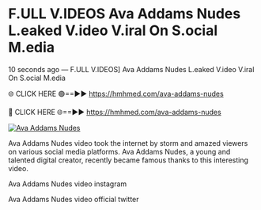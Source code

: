 # F.ULL V.IDEOS Ava Addams Nudes L.eaked V.ideo V.iral On S.ocial M.edia

10 seconds ago — F.ULL V.IDEOS] Ava Addams Nudes L.eaked V.ideo V.iral On S.ocial M.edia

🌐 CLICK HERE 🟢==►► https://hmhmed.com/ava-addams-nudes

🔴 CLICK HERE 🌐==►► https://hmhmed.com/ava-addams-nudes

[![Ava Addams Nudes](https://i.imgur.com/dJHk4Zq.gif)](https://hmhmed.com/ava-addams-nudes)

Ava Addams Nudes video took the internet by storm and amazed viewers on various social media platforms. Ava Addams Nudes, a young and talented digital creator, recently became famous thanks to this interesting video.

Ava Addams Nudes video instagram

Ava Addams Nudes video official twitter